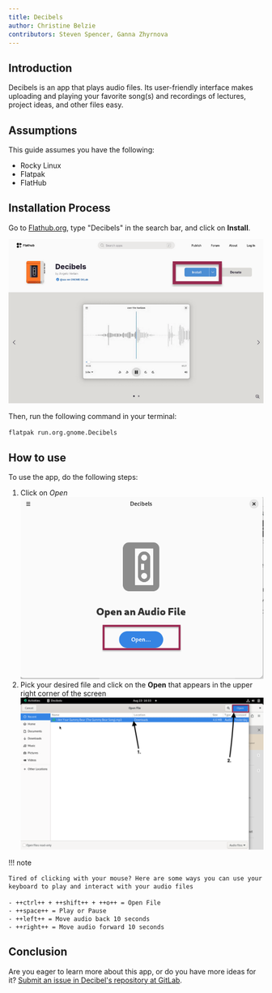 ```yaml
---
title: Decibels
author: Christine Belzie
contributors: Steven Spencer, Ganna Zhyrnova 
---
```


## Introduction

Decibels is an app that plays audio files. Its user-friendly interface makes uploading and playing your favorite song(s) and recordings of lectures, project ideas, and other files easy.

## Assumptions

This guide assumes you have the following:

- Rocky Linux
- Flatpak
- FlatHub

## Installation Process

Go to [Flathub.org](https://flathub.org), type "Decibels" in the search bar, and click on **Install**.

![Screenshot of the Decibels app page on FlatHub, showing the install button being highlighted by a red rectangle](images/01_decibels.png)

Then, run the following command in your terminal:

`flatpak run.org.gnome.Decibels`

## How to use

To use the app, do the following steps:

1. Click on *Open*
    ![Screenshot of Decibels' landing page with a red rectangle surrounding the blue open button](images/02_decibels.png)
1. Pick your desired file and click on the **Open** that appears in the upper right corner of the screen
    ![Screenshot of Decibels file selection interface with numbered arrows indicating audio file and Open button](images/03_decibels.png)


!!! note

    Tired of clicking with your mouse? Here are some ways you can use your keyboard to play and interact with your audio files

    - ++ctrl++ + ++shift++ + ++o++ = Open File
    - ++space++ = Play or Pause
    - ++left++ = Move audio back 10 seconds
    - ++right++ = Move audio forward 10 seconds

## Conclusion

Are you eager to learn more about this app, or do you have more ideas for it? [Submit an issue in Decibel's repository at GitLab](https://gitlab.gnome.org/GNOME/Incubator/decibels/-/issues).
